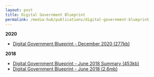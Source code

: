 ```yaml
---
layout: post
title: Digital Government Blueprint
permalink: /media-hub/publications/digital-government-blueprint
---
```

**2020**<br>
* [Digital Government Blueprint - December 2020 (277kb)](/files/publications/dgb-public-document_30dec20.pdf)

**2018**<br>
* [Digital Government Blueprint - June 2018 Summary (453kb)](/files/publications/dgb-summary-june2018.pdf)<br>
* [Digital Government Blueprint - June 2018 (2.6mb)](/files/publications/dgb-booklet-june2018.pdf)

